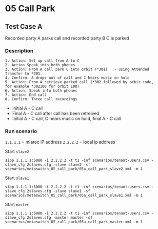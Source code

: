 # 05 Call Park

## Test Case A
Recorded party A parks call and recorded party B C is parked

### Description
	1. Action: Set up call from A to C
	2. Action Speak into both phones
	3. Action: From A call park C into orbit (*301)   - using Attended Transfer to *301.
	4. Confirm: A drops out of call and C hears music on hold
	5. Action: From A retrieve parked call (*302 followed by orbit code, for example *302100 for orbit 100)
	6. Action: Speak into both phones
	7. Action: End call
	8. Confirm: Three call recordings
- Initial A - C call
- Final A - C call after call has been retreived
- Initial A - C call, C hears music on hold, final A - C call


### Run scenario
`1.1.1.1` = miarec IP address
`2.2.2.2` = local ip address

Start `slave2`
```
sipp 1.1.1.1:5080 -i 2.2.2.2 -t t1 -inf scenarios/tenant-users.csv -slave_cfg 2slaves.cfg -slave slave2 -sf scenarios/metaswitch_05_call_park/05a_call_park_slave2.xml -m 1
```

Start `slave1`
```
sipp 1.1.1.1:5080 -i 2.2.2.2 -t t1 -inf scenarios/tenant-users.csv -slave_cfg 2slaves.cfg -slave slave1 -sf scenarios/metaswitch_05_call_park/05a_call_park_slave1.xml -m 1
```

Start `master`
```
sipp 1.1.1.1:5080 -i 2.2.2.2 -t t1 -inf scenarios/tenant-users.csv -slave_cfg 2slaves.cfg -master master -sf scenarios/metaswitch_05_call_park/05a_call_park_master.xml -m 1
```